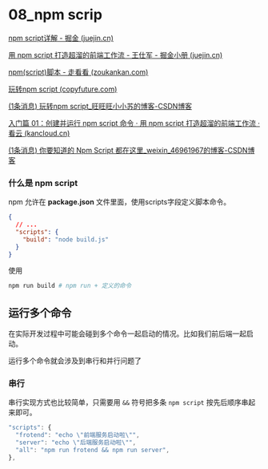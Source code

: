 # 08_npm scrip

[npm script详解 - 掘金 (juejin.cn)](https://juejin.cn/post/6844903982888910855)

[用 npm script 打造超溜的前端工作流 - 王仕军 - 掘金小册 (juejin.cn)](https://juejin.cn/book/6844723718749421582)

[npm(script)脚本 - 走看看 (zoukankan.com)](http://t.zoukankan.com/ruange-p-10908276.html)

[玩转npm script (copyfuture.com)](https://copyfuture.com/blogs-details/202112111615205990)

[(1条消息) 玩转npm script_旺旺旺小小苏的博客-CSDN博客](https://blog.csdn.net/liusuyun_1/article/details/117595482)

[入门篇 01：创建并运行 npm script 命令 · 用 npm script 打造超溜的前端工作流 · 看云 (kancloud.cn)](https://www.kancloud.cn/sllyli/npm-script/1243451)

[(1条消息) 你要知道的 Npm Script 都在这里_weixin_46961967的博客-CSDN博客](https://blog.csdn.net/weixin_46961967/article/details/113904547)

### 什么是 npm script

npm 允许在 **package.json** 文件里面，使用scripts字段定义脚本命令。

```json
{
  // ...
  "scripts": {
    "build": "node build.js"
  }
}
```

使用

```bash
npm run build # npm run + 定义的命令
```

## 运行多个命令

在实际开发过程中可能会碰到多个命令一起启动的情况。比如我们前后端一起启动。

运行多个命令就会涉及到串行和并行问题了

### 串行

串行实现方式也比较简单，只需要用 `&&` 符号把多条 `npm script` 按先后顺序串起来即可。

```js
"scripts": {
  "frotend": "echo \"前端服务启动啦\"",
  "server": "echo \"后端服务启动啦\"",
  "all": "npm run frotend && npm run server",
},
```